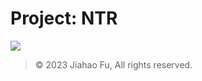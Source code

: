 # Project: NTR

[![](https://img.shields.io/badge/123云盘-项目资料-597dfc.svg?style=for-the-badge&logo=icloud&logoColor=white)](https://beixinti.github.io/pjntr/)

> © 2023 Jiahao Fu, All rights reserved.  

